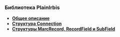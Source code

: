 ### Библиотека PlainIrbis

* [**Общее описание**](chapter1.md)
* [**Структура Connection**](chapter2.md)
* [**Структуры MarcRecord, RecordField и SubField**](chapter3.md)

